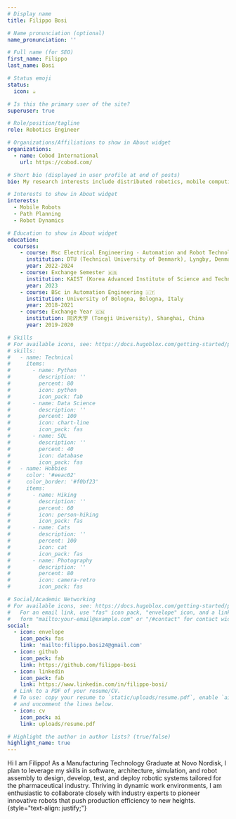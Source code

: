```yaml
---
# Display name
title: Filippo Bosi

# Name pronunciation (optional)
name_pronunciation: ''

# Full name (for SEO)
first_name: Filippo
last_name: Bosi

# Status emoji
status:
  icon: ☕️

# Is this the primary user of the site?
superuser: true

# Role/position/tagline
role: Robotics Engineer

# Organizations/Affiliations to show in About widget
organizations:
  - name: Cobod International
    url: https://cobod.com/

# Short bio (displayed in user profile at end of posts)
bio: My research interests include distributed robotics, mobile computing and programmable matter.

# Interests to show in About widget
interests:
  - Mobile Robots
  - Path Planning
  - Robot Dynamics

# Education to show in About widget
education:
  courses:
    - course: Msc Electrical Engineering - Automation and Robot Technology 🇩🇰
      institution: DTU (Technical University of Denmark), Lyngby, Denmark
      year: 2022-2024
    - course: Exchange Semester 🇰🇷
      institution: KAIST (Korea Advanced Institute of Science and Technology), Daejeon, South Korea
      year: 2023
    - course: BSc in Automation Engineering 🇮🇹 
      institution: University of Bologna, Bologna, Italy
      year: 2018-2021
    - course: Exchange Year 🇨🇳
      institution: 同济大学 (Tongji University), Shanghai, China
      year: 2019-2020

# Skills
# For available icons, see: https://docs.hugoblox.com/getting-started/page-builder/#icons
# skills:
#   - name: Technical
#     items:
#       - name: Python
#         description: ''
#         percent: 80
#         icon: python
#         icon_pack: fab
#       - name: Data Science
#         description: ''
#         percent: 100
#         icon: chart-line
#         icon_pack: fas
#       - name: SQL
#         description: ''
#         percent: 40
#         icon: database
#         icon_pack: fas
#   - name: Hobbies
#     color: '#eeac02'
#     color_border: '#f0bf23'
#     items:
#       - name: Hiking
#         description: ''
#         percent: 60
#         icon: person-hiking
#         icon_pack: fas
#       - name: Cats
#         description: ''
#         percent: 100
#         icon: cat
#         icon_pack: fas
#       - name: Photography
#         description: ''
#         percent: 80
#         icon: camera-retro
#         icon_pack: fas

# Social/Academic Networking
# For available icons, see: https://docs.hugoblox.com/getting-started/page-builder/#icons
#   For an email link, use "fas" icon pack, "envelope" icon, and a link in the
#   form "mailto:your-email@example.com" or "/#contact" for contact widget.
social:
  - icon: envelope
    icon_pack: fas
    link: 'mailto:filippo.bosi24@gmail.com'
  - icon: github
    icon_pack: fab
    link: https://github.com/filippo-bosi
  - icon: linkedin
    icon_pack: fab
    link: https://www.linkedin.com/in/filippo-bosi/
  # Link to a PDF of your resume/CV.
  # To use: copy your resume to `static/uploads/resume.pdf`, enable `ai` icons in `params.yaml`,
  # and uncomment the lines below.
  - icon: cv
    icon_pack: ai
    link: uploads/resume.pdf

# Highlight the author in author lists? (true/false)
highlight_name: true
---
```


Hi I am Filippo! As a Manufacturing Technology Graduate at Novo Nordisk, I plan to leverage my skills in software, architecture, simulation, and robot assembly to design, develop, test, and deploy robotic systems tailored for the pharmaceutical industry. Thriving in dynamic work environments, I am enthusiastic to collaborate closely with industry experts to pioneer innovative robots that push production efficiency to new heights.
{style="text-align: justify;"}
